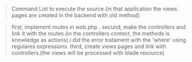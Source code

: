 >Command List to execute the source.(in that application the views pages are created in the backend with old method)

>first, implement routes in web.php .
>secund, make the controllers and link it with the routes.(in the controllers context, the methods is knowledge as actions).i did the error tratament with the 'where' using regulares expressions.
>third, create views pages and link with controllers.(the views will be processed with blade resource)
